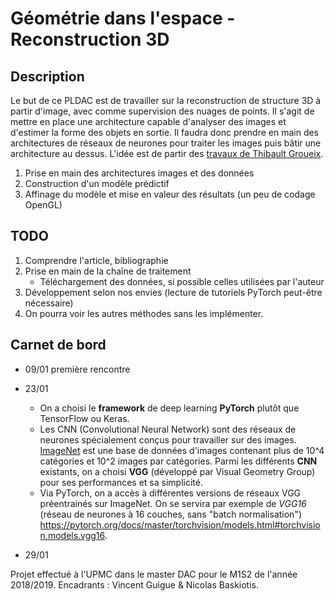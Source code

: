 # Géométrie dans l'espace - Reconstruction 3D

## Description
Le but de ce PLDAC est de travailler sur la reconstruction de structure 3D à partir d'image, avec comme supervision des nuages de points. Il s'agit de mettre en place une architecture capable d'analyser des images et d'estimer la forme des objets en sortie. Il faudra donc prendre en main des architectures de réseaux de neurones pour traiter les images puis bâtir une architecture au dessus.
L'idée est de partir des [travaux de Thibault Groueix](http://imagine.enpc.fr/~groueixt/).

1) Prise en main des architectures images et des données
2) Construction d'un modèle prédictif
3) Affinage du modèle et mise en valeur des résultats (un peu de codage OpenGL)


## TODO
1) Comprendre l'article, bibliographie
2) Prise en main de la chaîne de traitement
    - Téléchargement des données, si possible celles utilisées par l'auteur
3) Développement selon nos envies (lecture de tutoriels PyTorch peut-être nécessaire)
4) On pourra voir les autres méthodes sans les implémenter.


## Carnet de bord
- 09/01 première rencontre

- 23/01
  - On a choisi le **framework** de deep learning **PyTorch** plutôt que TensorFlow ou Keras.
  - Les CNN (Convolutional Neural Network) sont des réseaux de neurones spécialement conçus pour travailler sur des images.
 [ImageNet](http://www.image-net.org/) est une base de données d'images contenant plus de 10^4 catégories et 10^2 images par catégories.
 Parmi les différents **CNN** existants, on a choisi **VGG** (développé par Visual Geometry Group) pour ses performances et sa simplicité.
  - Via PyTorch, on a accès à différentes versions de réseaux VGG préentrainés sur ImageNet. On se servira par exemple de *VGG16* (réseau de neurones à 16 couches, sans "batch normalisation") https://pytorch.org/docs/master/torchvision/models.html#torchvision.models.vgg16.

- 29/01



Projet effectué à l'UPMC dans le master DAC pour le M1S2 de l'année 2018/2019.
Encadrants : Vincent Guigue & Nicolas Baskiotis.
